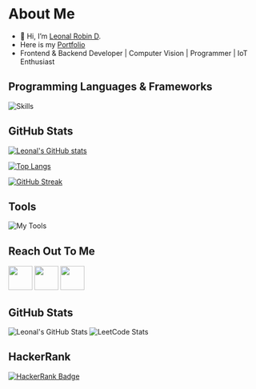 # About Me

- 👋 Hi, I’m [Leonal Robin D](https://github.com/Leonallr10).
- Here is my [Portfolio](https://leonallr10.github.io/Portfolio/)
- Frontend & Backend Developer | Computer Vision | Programmer | IoT Enthusiast

## Programming Languages & Frameworks

<!--TODO: Add Verilog-->
![Skills](https://skillicons.dev/icons?i=c,cpp,py,java,js,html,css,react,mysql,tailwind,express,nodejs,haskell,django,scala,go)


## GitHub Stats

[![Leonal's GitHub stats](https://github-readme-stats.vercel.app/api?username=Leonallr10&show_icons=true&theme=github_dark)](https://github.com/Leonallr10)

[![Top Langs](https://github-readme-stats.vercel.app/api/top-langs/?username=Leonallr10&layout=compact&theme=github_dark)](https://github.com/Leonallr10)

[![GitHub Streak](https://streak-stats.demolab.com?user=Leonallr10&theme=github-dark&hide_border=false)](https://git.io/streak-stats)

## Tools

![My Tools](https://skillicons.dev/icons?i=python,cpp,js,java,react,nodejs,django,flask,spring,php,express,html,tailwind,bootstrap,mysql,postgres,pinecone,firebase,aws,mongodb,git,github,docker,postman,vscode,pycharm,figma,arduino,stm32)

## Reach Out To Me

<a href="mailto:leonalrobinlr10@gmail.com"><img height="48" width="48" src="https://i.ibb.co/vD0fmh5/iconizer-icons8-gmail.png"></a>
<a href="https://www.linkedin.com/in/leonal-robin-d-47b681284"><img src="https://skillicons.dev/icons?i=linkedin" height="48" width="48"></a>
<a href="https://www.instagram.com/lr10robin/"><img src="https://skillicons.dev/icons?i=instagram" height="48" width="48"></a>

## GitHub Stats

![Leonal's GitHub Stats](https://github-readme-stats.vercel.app/api?username=Leonallr10&show_icons=true&theme=dark)
![LeetCode Stats](https://leetcard.jacoblin.cool/Leolr10?theme=dark&font=Marcellus&ext=contest)

## HackerRank

[![HackerRank Badge](https://img.shields.io/badge/HackerRank-Profile-brightgreen?style=for-the-badge&logo=hackerrank)](https://www.hackerrank.com/profile/APO_063)
